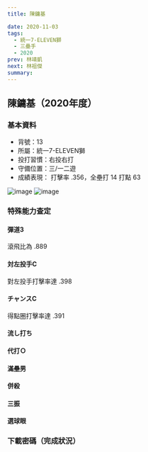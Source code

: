 ```yaml
---
title: 陳鏞基

date: 2020-11-03
tags:
  - 統一7-ELEVEN獅
  - 三壘手
  - 2020
prev: 林靖凱
next: 林祖傑
summary: 
---
```


## 陳鏞基（2020年度）

### 基本資料
- 背號：13
- 所屬：統一7-ELEVEN獅
- 投打習慣：右投右打
- 守備位置：三/一二遊
- 成績表現： 打擊率 .356，全壘打 14 打點 63 

![image](https://i.imgur.com/hRqs91D.jpg)
![image](https://i.imgur.com/mWxNe3d.jpg)

### 特殊能力查定
#### 彈道3
滾飛比為 .889
#### 対左投手C
對左投手打擊率達 .398
#### チャンスC
得點圈打擊率達 .391
#### 流し打ち
#### 代打Ｏ
#### 滿壘男
#### 併殺
#### 三振
#### 選球眼
### 下載密碼（完成狀況）

